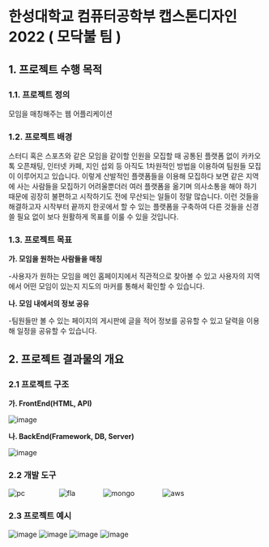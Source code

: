 # 한성대학교 컴퓨터공학부 캡스톤디자인 2022 ( 모닥불 팀 )
## 1. 프로젝트 수행 목적


### 1.1. 프로젝트 정의
모임을 매칭해주는 웹 어플리케이션


### 1.2. 프로젝트 배경
스터디 혹은 스포츠와 같은 모임을 같이할 인원을 모집할 때 공통된 플랫폼 없이 카카오톡 오픈채팅, 인터넷 카페, 지인 섭외 등 아직도 1차원적인 방법을 이용하여 팀원들 모집이 이루어지고 있습니다. 이렇게 산발적인 플랫폼들을 이용해 모집하다 보면 같은 지역에 사는 사람들을 모집하기 어려울뿐더러 여러 플랫폼을 옮기며 의사소통을 해야 하기 때문에 굉장히 불편하고 시작하기도 전에 무산되는 일들이 정말 많습니다. 이런 것들을 해결하고자 시작부터 끝까지 한곳에서 할 수 있는 플랫폼을 구축하여 다른 것들을 신경 쓸 필요 없이 보다 원활하게 목표를 이룰 수 있을 것입니다.


### 1.3. 프로젝트 목표
**가. 모임을 원하는 사람들을 매칭**

-사용자가 원하는 모임을 메인 홈페이지에서 직관적으로 찾아볼 수 있고 사용자의 지역에서 어떤 모임이 있는지 지도의 마커를 통해서 확인할 수 있습니다.


**나. 모임 내에서의 정보 공유**

-팀원들만 볼 수 있는 페이지의 게시판에 글을 적어 정보를 공유할 수 있고 달력을 이용해 일정을 공유할 수 있습니다. 


## 2. 프로젝트 결과물의 개요
### 2.1 프로젝트 구조
**가. FrontEnd(HTML, API)**

![image](https://user-images.githubusercontent.com/57788781/170709826-8cdbcf7b-78c2-4c37-84c2-a08c484479c8.png)


**나. BackEnd(Framework, DB, Server)**

![image](https://user-images.githubusercontent.com/57788781/170709837-bb4ce0f7-1c4b-4ed9-afb3-3c568e5c8b74.png)


### 2.2 개발 도구
![pc](https://user-images.githubusercontent.com/57788781/170712353-49c92851-e3de-4b61-839a-a557322d27a4.jpeg) 
&nbsp;&nbsp;&nbsp;&nbsp;&nbsp;&nbsp;&nbsp;&nbsp;&nbsp;&nbsp;&nbsp;&nbsp;&nbsp;&nbsp;&nbsp;
![fla](https://user-images.githubusercontent.com/57788781/170712359-9d6a48c8-f16a-4fb1-84be-be733a1ad1ca.png) 
&nbsp;&nbsp;&nbsp;&nbsp;&nbsp;&nbsp;&nbsp;&nbsp;&nbsp;&nbsp;&nbsp;&nbsp;
![mongo](https://user-images.githubusercontent.com/57788781/170712369-acf8ad02-b8c2-4e3d-9269-881945741f18.png) 
&nbsp;&nbsp;&nbsp;&nbsp;&nbsp;&nbsp;&nbsp;&nbsp;&nbsp;&nbsp;&nbsp;&nbsp;
![aws](https://user-images.githubusercontent.com/57788781/170712375-c196dffb-6617-4188-b13b-68e6536dbe1d.png)


### 2.3 프로젝트 예시
![image](https://user-images.githubusercontent.com/57788781/172513696-7514d1be-cb4d-41b7-9ed0-d525c4738e3a.png)
![image](https://user-images.githubusercontent.com/57788781/172513719-45d360ee-e036-4b36-9b12-aac4f4232153.png)
![image](https://user-images.githubusercontent.com/57788781/172513730-00085cab-1068-4ae4-8a68-cd141837817b.png)
![image](https://user-images.githubusercontent.com/57788781/172513742-dde45632-2629-4820-91c6-e9091456ba6f.png)
